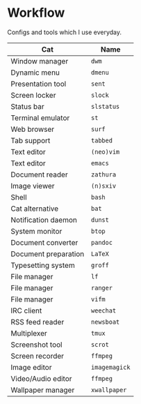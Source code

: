 # Workflow

Configs and tools which I use everyday.

| **Cat**               | **Name**      |
|-----------------------|---------------|
| Window manager        | `dwm`         |
| Dynamic menu          | `dmenu`       |
| Presentation tool     | `sent`        |
| Screen locker         | `slock`       |
| Status bar            | `slstatus`    |
| Terminal emulator     | `st`          |
| Web browser           | `surf`        |
| Tab support           | `tabbed`      |
| Text editor           | `(neo)vim`    |
| Text editor           | `emacs`       |
| Document reader       | `zathura`     |
| Image viewer          | `(n)sxiv`     |
| Shell                 | `bash`        |
| Cat alternative       | `bat`         |
| Notification daemon   | `dunst`       |
| System monitor        | `btop`        |
| Document converter    | `pandoc`      |
| Document preparation  | `LaTeX`       |
| Typesetting system    | `groff`       |
| File manager          | `lf`          |
| File manager          | `ranger`      |
| File manager          | `vifm`        |
| IRC client            | `weechat`     |
| RSS feed reader       | `newsboat`    |
| Multiplexer           | `tmux`        |
| Screenshot tool       | `scrot`       |
| Screen recorder       | `ffmpeg`      |
| Image editor          | `imagemagick` |
| Video/Audio editor    | `ffmpeg`      |
| Wallpaper manager     | `xwallpaper`  |
